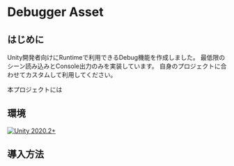 
# Debugger Asset
## はじめに
Unity開発者向けにRuntimeで利用できるDebug機能を作成しました。
最低限のシーン読み込みとConsole出力のみを実装しています。
自身のプロジェクトに合わせてカスタムして利用してください。

本プロジェクトには

## 環境
[![Unity 2020.2+](https://img.shields.io/badge/unity-2020.2+-black.svg?style=flat&logo=unity&cacheSeconds=2592000)](https://unity3d.com/get-unity/download/archive)

## 導入方法
